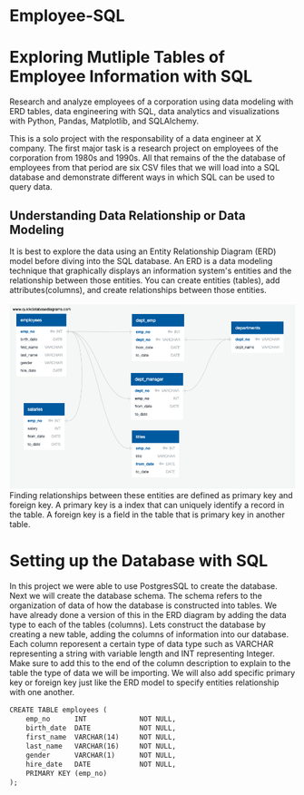 # Employee-SQL
# Exploring Mutliple Tables of Employee Information with SQL 

Research and analyze employees of a corporation using data modeling with ERD tables, data engineering with SQL, data analytics and visualizations with Python, Pandas, Matplotlib, and SQLAlchemy.

This is a solo project with the responsability of a data engineer at X company. The first major task is a research project on employees of the corporation from 1980s and 1990s. All that remains of the the database of employees from that period are six CSV files that we will load into a SQL database and demonstrate different ways in which SQL can be used to query data. 

## Understanding Data Relationship or Data Modeling 
It is best to explore the data using an Entity Relationship Diagram (ERD) model before diving into the SQL database. An ERD is a data modeling technique that graphically displays an information system's entities and the relationship between those entities. You can create entities (tables), add attributes(columns), and create relationships between those entities. 
\
\
![](https://github.com/alexgamboa1/Employee-SQL-/blob/master/ERD%20Table%20for%20Employee%20SQL.png)
\
Finding relationships between these entities are defined as primary key and foreign key. A primary key is a index that can uniquely identify a record in the table. A foreign key is a field in the table that is primary key in another table. 

# Setting up the Database with SQL 
In this project we were able to use PostgresSQL to create the database. Next we will create the database schema. The schema refers to the organization of data of how the database is constructed into tables. We have already done a version of this in the ERD diagram by adding the data type to each of the tables (columns). Lets construct the database by creating a new table, adding the columns of information into our database. Each column reporesent a certain type of data type such as VARCHAR representing a string with variable length and INT representing Integer. Make sure to add this to the end of the column description to explain to the table the type of data we will be importing. We will also add specific primary key or foreign key just like the ERD model to specify entities relationship with one another. 

```
CREATE TABLE employees (
    emp_no      INT             NOT NULL,
    birth_date  DATE            NOT NULL,
    first_name  VARCHAR(14)     NOT NULL,
    last_name   VARCHAR(16)     NOT NULL,
    gender      VARCHAR(1) 		NOT NULL,
    hire_date   DATE            NOT NULL,
    PRIMARY KEY (emp_no)
);
``` 
